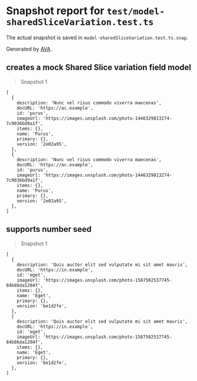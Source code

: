 # Snapshot report for `test/model-sharedSliceVariation.test.ts`

The actual snapshot is saved in `model-sharedSliceVariation.test.ts.snap`.

Generated by [AVA](https://avajs.dev).

## creates a mock Shared Slice variation field model

> Snapshot 1

    [
      {
        description: 'Nunc vel risus commodo viverra maecenas',
        docURL: 'https://ac.example',
        id: 'purus',
        imageUrl: 'https://images.unsplash.com/photo-1446329813274-7c9036bd9a1f',
        items: {},
        name: 'Purus',
        primary: {},
        version: '2e02a95',
      },
      {
        description: 'Nunc vel risus commodo viverra maecenas',
        docURL: 'https://ac.example',
        id: 'purus',
        imageUrl: 'https://images.unsplash.com/photo-1446329813274-7c9036bd9a1f',
        items: {},
        name: 'Purus',
        primary: {},
        version: '2e02a95',
      },
    ]

## supports number seed

> Snapshot 1

    [
      {
        description: 'Quis auctor elit sed vulputate mi sit amet mauris',
        docURL: 'https://in.example',
        id: 'eget',
        imageUrl: 'https://images.unsplash.com/photo-1587502537745-84b86da1204f',
        items: {},
        name: 'Eget',
        primary: {},
        version: 'be1d2fe',
      },
      {
        description: 'Quis auctor elit sed vulputate mi sit amet mauris',
        docURL: 'https://in.example',
        id: 'eget',
        imageUrl: 'https://images.unsplash.com/photo-1587502537745-84b86da1204f',
        items: {},
        name: 'Eget',
        primary: {},
        version: 'be1d2fe',
      },
    ]
